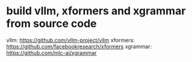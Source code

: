 # build vllm, xformers and xgrammar from source code
vllm: https://github.com/vllm-project/vllm
xformers: https://github.com/facebookresearch/xformers
xgrammar: https://github.com/mlc-ai/xgrammar
